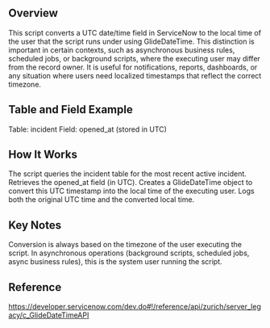 ## Overview
This script converts a UTC date/time field in ServiceNow to the local time of the user that the script runs under using GlideDateTime.
This distinction is important in certain contexts, such as asynchronous business rules, scheduled jobs, or background scripts, where the executing user may differ from the record owner.
It is useful for notifications, reports, dashboards, or any situation where users need localized timestamps that reflect the correct timezone.

## Table and Field Example
Table: incident
Field: opened_at (stored in UTC)

## How It Works
The script queries the incident table for the most recent active incident.
Retrieves the opened_at field (in UTC).
Creates a GlideDateTime object to convert this UTC timestamp into the local time of the executing user.
Logs both the original UTC time and the converted local time.

## Key Notes
Conversion is always based on the timezone of the user executing the script.
In asynchronous operations (background scripts, scheduled jobs, async business rules), this is the system user running the script.

## Reference
https://developer.servicenow.com/dev.do#!/reference/api/zurich/server_legacy/c_GlideDateTimeAPI
